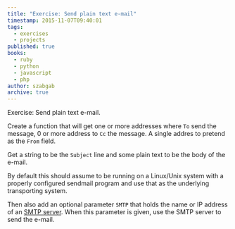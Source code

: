 ```yaml
---
title: "Exercise: Send plain text e-mail"
timestamp: 2015-11-07T09:40:01
tags:
  - exercises
  - projects
published: true
books:
  - ruby
  - python
  - javascript
  - php
author: szabgab
archive: true
---
```



Exercise: Send plain text e-mail.


Create a function that will get one or more addresses where `To` send the message,
0 or more address to `Cc` the message. A single addres to pretend as the `From` field.

Get a string to be the `Subject` line and some plain text to be the body of the e-mail.


By default this should assume to be running on a Linux/Unix system with a properly configured sendmail program
and use that as the underlying transporting system.


Then also add an optional parameter `SMTP` that holds the name or IP address of an
[SMTP server](https://en.wikipedia.org/wiki/Simple_Mail_Transfer_Protocol).
When this parameter is given, use the SMTP server to send the e-mail.


